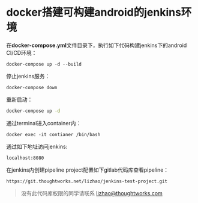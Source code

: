 # docker搭建可构建android的jenkins环境

在**docker-compose.yml**文件目录下，执行如下代码构建jenkins下的android CI/CD环境：

```shell
docker-compose up -d --build
```

停止jenkins服务：

```shell
docker-compose down
```

重新启动：

```sh
docker-compose up -d
```

通过terminal进入container内：

```
docker exec -it contianer /bin/bash
```

通过如下地址访问jenkins:

```http
localhost:8080
```

在jenkins内创建pipeline project配置如下gitlab代码库查看pipeline：

```http
https://git.thoughtworks.net/lizhao/jenkins-test-project.git
```

> 没有此代码库权限的同学请联系 lizhao@thoughtworks.com